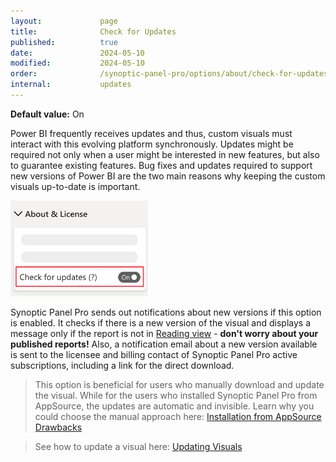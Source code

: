 ```yaml
---
layout:             page
title:              Check for Updates
published:          true
date:               2024-05-10
modified:           2024-05-10
order:              /synoptic-panel-pro/options/about/check-for-updates
internal:           updates
---
```

**Default value:** On

Power BI frequently receives updates and thus, custom visuals must interact with this evolving platform synchronously. Updates might be required not only when a user might be interested in new features, but also to guarantee existing features. Bug fixes and updates required to support new versions of Power BI are the two main reasons why keeping the custom visuals up-to-date is important.

<img src="images/check-for-updates.png" width="220" />

Synoptic Panel Pro sends out notifications about new versions if this option is enabled. It checks if there is a new version of the visual and displays a message only if the report is not in [Reading view](https://docs.microsoft.com/en-us/power-bi/consumer/end-user-reading-view#reading-view) - **don't worry about your published reports!** Also, a notification email about a new version available is sent to the licensee and billing contact of Synoptic Panel Pro active subscriptions, including a link for the direct download. 
 
<todo src="images/new-update.png" width="420"></todo>

> This option is beneficial for users who manually download and update the visual. While for the users who installed Synoptic Panel Pro from AppSource, the updates are automatic and invisible. Learn why you could choose the manual approach here: [Installation from AppSource Drawbacks](../../../get-started/installation.md#from-appsource)

> See how to update a visual here: [Updating Visuals](../../../get-started/updating.md)